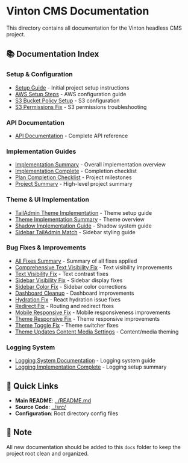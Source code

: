 # Vinton CMS Documentation

This directory contains all documentation for the Vinton headless CMS project.

## 📚 Documentation Index

### Setup & Configuration

- [Setup Guide](./SETUP_GUIDE.md) - Initial project setup instructions
- [AWS Setup Steps](./AWS_SETUP_STEPS.md) - AWS configuration guide
- [S3 Bucket Policy Setup](./S3_BUCKET_POLICY_SETUP.md) - S3 configuration
- [S3 Permissions Fix](./S3_PERMISSIONS_FIX.md) - S3 permissions troubleshooting

### API Documentation

- [API Documentation](./API_DOCUMENTATION.md) - Complete API reference

### Implementation Guides

- [Implementation Summary](./IMPLEMENTATION_SUMMARY.md) - Overall implementation overview
- [Implementation Complete](./IMPLEMENTATION_COMPLETE.md) - Completion checklist
- [Plan Completion Checklist](./PLAN_COMPLETION_CHECKLIST.md) - Project milestones
- [Project Summary](./PROJECT_SUMMARY.md) - High-level project summary

### Theme & UI Implementation

- [TailAdmin Theme Implementation](./TAILADMIN_THEME_IMPLEMENTATION.md) - Theme setup guide
- [Theme Implementation Summary](./THEME_IMPLEMENTATION_SUMMARY.md) - Theme overview
- [Shadow Implementation Guide](./SHADOW_IMPLEMENTATION_GUIDE.md) - Shadow system guide
- [Sidebar TailAdmin Match](./SIDEBAR_TAILADMIN_MATCH.md) - Sidebar styling guide

### Bug Fixes & Improvements

- [All Fixes Summary](./ALL_FIXES_SUMMARY.md) - Summary of all fixes applied
- [Comprehensive Text Visibility Fix](./COMPREHENSIVE_TEXT_VISIBILITY_FIX.md) - Text visibility improvements
- [Text Visibility Fix](./TEXT_VISIBILITY_FIX.md) - Text contrast fixes
- [Sidebar Visibility Fix](./SIDEBAR_VISIBILITY_FIX.md) - Sidebar display fixes
- [Sidebar Color Fix](./SIDEBAR_COLOR_FIX.md) - Sidebar color corrections
- [Dashboard Cleanup](./DASHBOARD_CLEANUP.md) - Dashboard improvements
- [Hydration Fix](./HYDRATION_FIX.md) - React hydration issue fixes
- [Redirect Fix](./REDIRECT_FIX.md) - Routing and redirect fixes
- [Mobile Responsive Fix](./MOBILE_RESPONSIVE_FIX.md) - Mobile responsiveness improvements
- [Theme Responsive Fix](./THEME_RESPONSIVE_FIX.md) - Theme responsive improvements
- [Theme Toggle Fix](./THEME_TOGGLE_FIX.md) - Theme switcher fixes
- [Theme Updates Content Media Settings](./THEME_UPDATES_CONTENT_MEDIA_SETTINGS.md) - Content/media theming

### Logging System

- [Logging System Documentation](./LOGGING_SYSTEM_DOCUMENTATION.md) - Logging system guide
- [Logging Implementation Complete](./LOGGING_IMPLEMENTATION_COMPLETE.md) - Logging setup summary

## 🎯 Quick Links

- **Main README**: [../README.md](../README.md)
- **Source Code**: [../src/](../src/)
- **Configuration**: Root directory config files

## 📝 Note

All new documentation should be added to this `docs` folder to keep the project root clean and organized.
